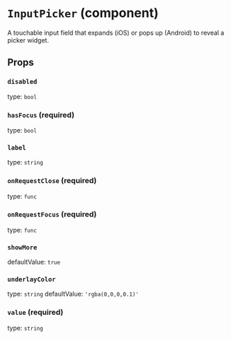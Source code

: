 `InputPicker` (component)
=========================

A touchable input field that expands (iOS) or
pops up (Android) to reveal a picker widget.

Props
-----

### `disabled`

type: `bool`


### `hasFocus` (required)

type: `bool`


### `label`

type: `string`


### `onRequestClose` (required)

type: `func`


### `onRequestFocus` (required)

type: `func`


### `showMore`

defaultValue: `true`


### `underlayColor`

type: `string`
defaultValue: `'rgba(0,0,0,0.1)'`


### `value` (required)

type: `string`


